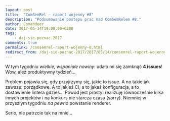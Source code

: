 ```yaml
---
layout: post
title:  "ComSemRel – raport wojenny #8"
description: "Podsumowanie postępu prac nad ComSemRelem #8."
author: Comandeer
date: 2017-05-14T19:00:00+0200
tags:
    - daj-sie-poznac-2017
comments: true
permalink: /comsemrel-raport-wojenny-8.html
redirect_from: /daj-sie-poznac-2017/2017/05/14/comsemrel-raport-wojenny-8.html
---
```


W tym tygodniu _wielkie, wspaniałe nowiny_: udało mi się zamknąć **4 issues**! Wow, ależ produktywny tydzień…<!--more-->

Problem pojawia się, gdy przyjrzymy się, jakie to issue. A no takie jak zawsze: porządkowe. A to jakieś CI, a to jakaś konfiguracja, a to dostawienie lintera gdzieś… Powód jest prosty: realizuję równocześnie kilka innych projektów i na konkurs nie starcza czasu (sorry). Niemniej w przyszłym tygodniu _na pewno_ powstanie renderer.

Serio, nie patrzcie tak na mnie…
